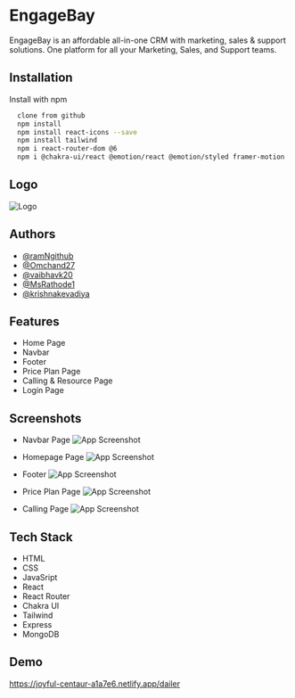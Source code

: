 
# EngageBay

EngageBay is an affordable all-in-one CRM with marketing, sales & support solutions. One platform for all your Marketing, Sales, and Support teams. 

## Installation

Install with npm

```bash
  clone from github
  npm install
  npm install react-icons --save
  npm install tailwind
  npm i react-router-dom @6
  npm i @chakra-ui/react @emotion/react @emotion/styled framer-motion
```
    

## Logo

![Logo](https://www.engagebay.com/new/assets/img/engagebay-logo.svg)





## Authors
- [@ramNgithub](https://www.github.com/octokatherine)
- [@Omchand27](https://www.github.com/octokatherine)
- [@vaibhavk20](https://www.github.com/octokatherine)
- [@MsRathode1](https://www.github.com/octokatherine)
- [@krishnakevadiya](https://www.github.com/octokatherine)

## Features

- Home Page
- Navbar
- Footer 
- Price Plan Page
- Calling & Resource Page
- Login Page

## Screenshots

- Navbar Page
![App Screenshot](https://github.com/ramNgithub/Engagebay.com-Clone/blob/vaibhav_day1/moaning-industry-3288/engagebay/engagebay_SS/1.png?raw=true)

- Homepage Page
![App Screenshot](https://github.com/ramNgithub/Engagebay.com-Clone/blob/vaibhav_day1/moaning-industry-3288/engagebay/engagebay_SS/2.png?raw=true)

- Footer
![App Screenshot](https://github.com/ramNgithub/Engagebay.com-Clone/blob/vaibhav_day1/moaning-industry-3288/engagebay/engagebay_SS/3.png?raw=true)

- Price Plan Page
![App Screenshot](https://github.com/ramNgithub/Engagebay.com-Clone/blob/vaibhav_day1/moaning-industry-3288/engagebay/engagebay_SS/4.png?raw=true)

- Calling Page
![App Screenshot](https://github.com/ramNgithub/Engagebay.com-Clone/blob/vaibhav_day1/moaning-industry-3288/engagebay/engagebay_SS/5.png?raw=true)
## Tech Stack

- HTML
- CSS
- JavaSript
- React 
- React Router 
- Chakra UI
- Tailwind
- Express
- MongoDB


## Demo
https://joyful-centaur-a1a7e6.netlify.app/dailer


